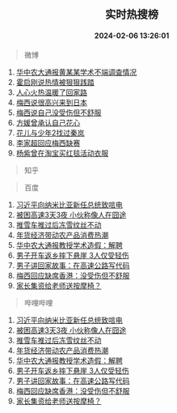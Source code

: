 <div align="center"><h2>实时热搜榜</h2><h4>2024-02-06 13:26:01</h4></div>

> 微博  

1. [华中农大通报黄某某学术不端调查情况](https://s.weibo.com/weibo?q=%23%E5%8D%8E%E4%B8%AD%E5%86%9C%E5%A4%A7%E9%80%9A%E6%8A%A5%E9%BB%84%E6%9F%90%E6%9F%90%E5%AD%A6%E6%9C%AF%E4%B8%8D%E7%AB%AF%E8%B0%83%E6%9F%A5%E6%83%85%E5%86%B5%23&t=31&band_rank=1&Refer=top)<br />
2. [霍启刚说热情被狠狠践踏](https://s.weibo.com/weibo?q=%23%E9%9C%8D%E5%90%AF%E5%88%9A%E8%AF%B4%E7%83%AD%E6%83%85%E8%A2%AB%E7%8B%A0%E7%8B%A0%E8%B7%B5%E8%B8%8F%23&t=31&band_rank=2&Refer=top)<br />
3. [人心火热温暖了回家路](https://s.weibo.com/weibo?q=%23%E4%BA%BA%E5%BF%83%E7%81%AB%E7%83%AD%E6%B8%A9%E6%9A%96%E4%BA%86%E5%9B%9E%E5%AE%B6%E8%B7%AF%23&t=31&band_rank=3&Refer=top)<br />
4. [梅西说很高兴来到日本](https://s.weibo.com/weibo?q=%23%E6%A2%85%E8%A5%BF%E8%AF%B4%E5%BE%88%E9%AB%98%E5%85%B4%E6%9D%A5%E5%88%B0%E6%97%A5%E6%9C%AC%23&t=31&band_rank=4&Refer=top)<br />
5. [梅西说自己没受伤但不舒服](https://s.weibo.com/weibo?q=%23%E6%A2%85%E8%A5%BF%E8%AF%B4%E8%87%AA%E5%B7%B1%E6%B2%A1%E5%8F%97%E4%BC%A4%E4%BD%86%E4%B8%8D%E8%88%92%E6%9C%8D%23&t=31&band_rank=5&Refer=top)<br />
6. [方媛曾承认自己花心](https://s.weibo.com/weibo?q=%23%E6%96%B9%E5%AA%9B%E6%9B%BE%E6%89%BF%E8%AE%A4%E8%87%AA%E5%B7%B1%E8%8A%B1%E5%BF%83%23&t=31&band_rank=6&Refer=top)<br />
7. [花儿与少年2找过秦岚](https://s.weibo.com/weibo?q=%23%E8%8A%B1%E5%84%BF%E4%B8%8E%E5%B0%91%E5%B9%B42%E6%89%BE%E8%BF%87%E7%A7%A6%E5%B2%9A%23&t=31&band_rank=7&Refer=top)<br />
8. [李家超回应梅西缺赛](https://s.weibo.com/weibo?q=%23%E6%9D%8E%E5%AE%B6%E8%B6%85%E5%9B%9E%E5%BA%94%E6%A2%85%E8%A5%BF%E7%BC%BA%E8%B5%9B%23&t=31&band_rank=8&Refer=top)<br />
9. [杨紫曾在淘宝买红毯活动衣服](https://s.weibo.com/weibo?q=%23%E6%9D%A8%E7%B4%AB%E6%9B%BE%E5%9C%A8%E6%B7%98%E5%AE%9D%E4%B9%B0%E7%BA%A2%E6%AF%AF%E6%B4%BB%E5%8A%A8%E8%A1%A3%E6%9C%8D%23&t=31&band_rank=9&Refer=top)<br />

> 知乎  


> 百度  

1. [习近平向纳米比亚新任总统致唁电](https://www.baidu.com/s?wd=%E4%B9%A0%E8%BF%91%E5%B9%B3%E5%90%91%E7%BA%B3%E7%B1%B3%E6%AF%94%E4%BA%9A%E6%96%B0%E4%BB%BB%E6%80%BB%E7%BB%9F%E8%87%B4%E5%94%81%E7%94%B5&sa=fyb_news&rsv_dl=fyb_news)<br />
2. [被困高速3天3夜 小伙称像人在囧途](https://www.baidu.com/s?wd=%E8%A2%AB%E5%9B%B0%E9%AB%98%E9%80%9F3%E5%A4%A93%E5%A4%9C+%E5%B0%8F%E4%BC%99%E7%A7%B0%E5%83%8F%E4%BA%BA%E5%9C%A8%E5%9B%A7%E9%80%94&sa=fyb_news&rsv_dl=fyb_news)<br />
3. [推雪车推过后冻雪纹丝不动](https://www.baidu.com/s?wd=%E6%8E%A8%E9%9B%AA%E8%BD%A6%E6%8E%A8%E8%BF%87%E5%90%8E%E5%86%BB%E9%9B%AA%E7%BA%B9%E4%B8%9D%E4%B8%8D%E5%8A%A8&sa=fyb_news&rsv_dl=fyb_news)<br />
4. [年货经济带动农产品消费热潮](https://www.baidu.com/s?wd=%E5%B9%B4%E8%B4%A7%E7%BB%8F%E6%B5%8E%E5%B8%A6%E5%8A%A8%E5%86%9C%E4%BA%A7%E5%93%81%E6%B6%88%E8%B4%B9%E7%83%AD%E6%BD%AE&sa=fyb_news&rsv_dl=fyb_news)<br />
5. [华中农大通报教授学术造假：解聘](https://www.baidu.com/s?wd=%E5%8D%8E%E4%B8%AD%E5%86%9C%E5%A4%A7%E9%80%9A%E6%8A%A5%E6%95%99%E6%8E%88%E5%AD%A6%E6%9C%AF%E9%80%A0%E5%81%87%EF%BC%9A%E8%A7%A3%E8%81%98&sa=fyb_news&rsv_dl=fyb_news)<br />
6. [男子开车返乡摔下悬崖 3人仅受轻伤](https://www.baidu.com/s?wd=%E7%94%B7%E5%AD%90%E5%BC%80%E8%BD%A6%E8%BF%94%E4%B9%A1%E6%91%94%E4%B8%8B%E6%82%AC%E5%B4%96+3%E4%BA%BA%E4%BB%85%E5%8F%97%E8%BD%BB%E4%BC%A4&sa=fyb_news&rsv_dl=fyb_news)<br />
7. [男子讲回家故事：在高速公路写代码](https://www.baidu.com/s?wd=%E7%94%B7%E5%AD%90%E8%AE%B2%E5%9B%9E%E5%AE%B6%E6%95%85%E4%BA%8B%EF%BC%9A%E5%9C%A8%E9%AB%98%E9%80%9F%E5%85%AC%E8%B7%AF%E5%86%99%E4%BB%A3%E7%A0%81&sa=fyb_news&rsv_dl=fyb_news)<br />
8. [梅西回应缺席香港：没受伤但不舒服](https://www.baidu.com/s?wd=%E6%A2%85%E8%A5%BF%E5%9B%9E%E5%BA%94%E7%BC%BA%E5%B8%AD%E9%A6%99%E6%B8%AF%EF%BC%9A%E6%B2%A1%E5%8F%97%E4%BC%A4%E4%BD%86%E4%B8%8D%E8%88%92%E6%9C%8D&sa=fyb_news&rsv_dl=fyb_news)<br />
9. [家长集资给老师送按摩椅？](https://www.baidu.com/s?wd=%E5%AE%B6%E9%95%BF%E9%9B%86%E8%B5%84%E7%BB%99%E8%80%81%E5%B8%88%E9%80%81%E6%8C%89%E6%91%A9%E6%A4%85%EF%BC%9F&sa=fyb_news&rsv_dl=fyb_news)<br />

> 哔哩哔哩  

1. [习近平向纳米比亚新任总统致唁电](https://www.baidu.com/s?wd=%E4%B9%A0%E8%BF%91%E5%B9%B3%E5%90%91%E7%BA%B3%E7%B1%B3%E6%AF%94%E4%BA%9A%E6%96%B0%E4%BB%BB%E6%80%BB%E7%BB%9F%E8%87%B4%E5%94%81%E7%94%B5&sa=fyb_news&rsv_dl=fyb_news)<br />
2. [被困高速3天3夜 小伙称像人在囧途](https://www.baidu.com/s?wd=%E8%A2%AB%E5%9B%B0%E9%AB%98%E9%80%9F3%E5%A4%A93%E5%A4%9C+%E5%B0%8F%E4%BC%99%E7%A7%B0%E5%83%8F%E4%BA%BA%E5%9C%A8%E5%9B%A7%E9%80%94&sa=fyb_news&rsv_dl=fyb_news)<br />
3. [推雪车推过后冻雪纹丝不动](https://www.baidu.com/s?wd=%E6%8E%A8%E9%9B%AA%E8%BD%A6%E6%8E%A8%E8%BF%87%E5%90%8E%E5%86%BB%E9%9B%AA%E7%BA%B9%E4%B8%9D%E4%B8%8D%E5%8A%A8&sa=fyb_news&rsv_dl=fyb_news)<br />
4. [年货经济带动农产品消费热潮](https://www.baidu.com/s?wd=%E5%B9%B4%E8%B4%A7%E7%BB%8F%E6%B5%8E%E5%B8%A6%E5%8A%A8%E5%86%9C%E4%BA%A7%E5%93%81%E6%B6%88%E8%B4%B9%E7%83%AD%E6%BD%AE&sa=fyb_news&rsv_dl=fyb_news)<br />
5. [华中农大通报教授学术造假：解聘](https://www.baidu.com/s?wd=%E5%8D%8E%E4%B8%AD%E5%86%9C%E5%A4%A7%E9%80%9A%E6%8A%A5%E6%95%99%E6%8E%88%E5%AD%A6%E6%9C%AF%E9%80%A0%E5%81%87%EF%BC%9A%E8%A7%A3%E8%81%98&sa=fyb_news&rsv_dl=fyb_news)<br />
6. [男子开车返乡摔下悬崖 3人仅受轻伤](https://www.baidu.com/s?wd=%E7%94%B7%E5%AD%90%E5%BC%80%E8%BD%A6%E8%BF%94%E4%B9%A1%E6%91%94%E4%B8%8B%E6%82%AC%E5%B4%96+3%E4%BA%BA%E4%BB%85%E5%8F%97%E8%BD%BB%E4%BC%A4&sa=fyb_news&rsv_dl=fyb_news)<br />
7. [男子讲回家故事：在高速公路写代码](https://www.baidu.com/s?wd=%E7%94%B7%E5%AD%90%E8%AE%B2%E5%9B%9E%E5%AE%B6%E6%95%85%E4%BA%8B%EF%BC%9A%E5%9C%A8%E9%AB%98%E9%80%9F%E5%85%AC%E8%B7%AF%E5%86%99%E4%BB%A3%E7%A0%81&sa=fyb_news&rsv_dl=fyb_news)<br />
8. [梅西回应缺席香港：没受伤但不舒服](https://www.baidu.com/s?wd=%E6%A2%85%E8%A5%BF%E5%9B%9E%E5%BA%94%E7%BC%BA%E5%B8%AD%E9%A6%99%E6%B8%AF%EF%BC%9A%E6%B2%A1%E5%8F%97%E4%BC%A4%E4%BD%86%E4%B8%8D%E8%88%92%E6%9C%8D&sa=fyb_news&rsv_dl=fyb_news)<br />
9. [家长集资给老师送按摩椅？](https://www.baidu.com/s?wd=%E5%AE%B6%E9%95%BF%E9%9B%86%E8%B5%84%E7%BB%99%E8%80%81%E5%B8%88%E9%80%81%E6%8C%89%E6%91%A9%E6%A4%85%EF%BC%9F&sa=fyb_news&rsv_dl=fyb_news)<br />
